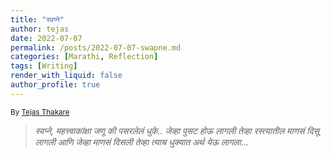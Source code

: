 ```yaml
---
title: "स्वप्ने"
author: tejas
date: 2022-07-07
permalink: /posts/2022-07-07-swapne.md
categories: [Marathi, Reflection]
tags: [Writing]
render_with_liquid: false
author_profile: true
---
```

<sub>By [Tejas Thakare](https://tejascthakare.github.io/)</sub>

> *स्वप्ने, महत्त्वाकांक्षा जणू की पसरलेलं धुके.. जेव्हा पुसट होऊ लागली तेव्हा रस्त्यातील माणसं दिसू लागली आणि जेव्हा माणसं दिसली तेव्हा त्याच धुक्यात अर्थ येऊ लागला...*
